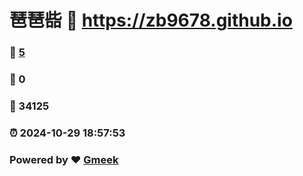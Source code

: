 # 琶琶啙 :link: https://zb9678.github.io 
### :page_facing_up: [5](https://zb9678.github.io/tag.html) 
### :speech_balloon: 0 
### :hibiscus: 34125 
### :alarm_clock: 2024-10-29 18:57:53 
### Powered by :heart: [Gmeek](https://github.com/Meekdai/Gmeek)
